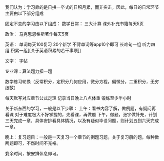 我们认为：学习靠的是日拱一卒式的日积月累，而非突击，因此，每日的日常环节主要由以下部分组成

固定不变的学习由以下组成：
数学日常：
三大计算
课外补充书籍每天5页


政治：
马克思恩格斯著作每天5页

英语：
单词每天100复习
20个新学
不背单词等app10个即可
长难句一组
听力四组
积累一组[[关于英语积累的若干事项]]

文字：
字帖

专业课：算法题力扣一题

数学练习轮换（反常积分，定积分几何应用，微分方程，偏微分，二重积分，无穷级数）

每天默写对应章节公式定理
记录当日晚上八点体重
锻炼至少半小时

关于新东西的学习，一般是以下步骤：
上午：看书内容了解，做例题，有疑问再看课
对于难度极大不好掌握的，先看课，再做题
下午，做题，张宇做补充，计划三天完成一章，具体安排看具体情况，以及有疑似毕设问题，则计划五到六天完成一章。

晚上：复习题目：一般是一天复习一个章节的例题习题。关于复习册的题，每种做两题即可，不然时间不充裕。

剩余时间，按安排休息即可。



